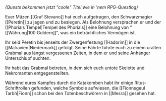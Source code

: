 *(Quests bekommen jetzt "coole" Titel wie in 'nem RPG-Questlog)*

Euer Mäzen [[Graf Stevano]] hat euch aufgetragen, den Schwarzmagier [[Peretin]] zu jagen und zu besiegen. Als Belohnung versprachen er und der [[Phorials Tempel|Tempel des Phorials]] eine Belohnung von "[[Währung|100 Guldern]]", was ein beträchtliches Vermögen ist.

Ihr seid Peretin bis jenseits der Zwergenfestung [[Hadorim]] in die [[Malravien|Niedermark]] gefolgt. Seine Fährte führte euch zu einem uralten Grabmal aus längst vergessenen Zeiten, in dem er und seine Anhänger Unterschlupf suchten.

Ihr habt das Grabmal betreten, in dem sich euch untote Skelette und Nekromanten entgegenstellten.

Während eures Kampfes durch die Katakomben habt ihr einige Ritus-Schriftrollen gefunden, welche Symbole aufwiesen, die [[Fionnsgeul Tarbh|Fionn]] schon bei den Totenbeschwörern in [[Mesra]] gesehen hat.